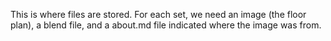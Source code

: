 This is where files are stored. For each set, we need an image (the floor plan), a blend file, and a about.md file indicated where the image was from.
